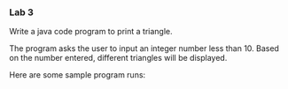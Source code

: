 ### Lab 3

Write a java code program to print a triangle.</br>

The program asks the user to input an integer number less than 10. 
Based on the number entered, different triangles will be displayed. 

Here are some sample program runs:
